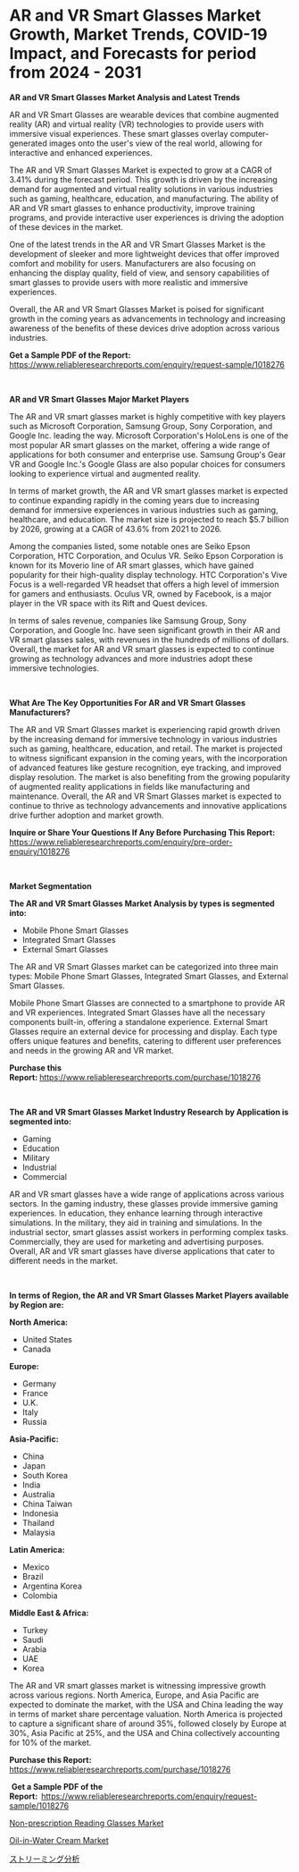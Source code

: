<p><h1>AR and VR Smart Glasses Market Growth, Market Trends, COVID-19 Impact, and Forecasts for period from 2024 - 2031</h1></p><p><strong>AR and VR Smart Glasses Market Analysis and Latest Trends</strong></p>
<p><p>AR and VR Smart Glasses are wearable devices that combine augmented reality (AR) and virtual reality (VR) technologies to provide users with immersive visual experiences. These smart glasses overlay computer-generated images onto the user's view of the real world, allowing for interactive and enhanced experiences.</p><p>The AR and VR Smart Glasses Market is expected to grow at a CAGR of 3.41% during the forecast period. This growth is driven by the increasing demand for augmented and virtual reality solutions in various industries such as gaming, healthcare, education, and manufacturing. The ability of AR and VR smart glasses to enhance productivity, improve training programs, and provide interactive user experiences is driving the adoption of these devices in the market.</p><p>One of the latest trends in the AR and VR Smart Glasses Market is the development of sleeker and more lightweight devices that offer improved comfort and mobility for users. Manufacturers are also focusing on enhancing the display quality, field of view, and sensory capabilities of smart glasses to provide users with more realistic and immersive experiences.</p><p>Overall, the AR and VR Smart Glasses Market is poised for significant growth in the coming years as advancements in technology and increasing awareness of the benefits of these devices drive adoption across various industries.</p></p>
<p><strong>Get a Sample PDF of the Report:&nbsp;</strong> <a href="https://www.reliableresearchreports.com/enquiry/request-sample/1018276">https://www.reliableresearchreports.com/enquiry/request-sample/1018276</a></p>
<p>&nbsp;</p>
<p><strong>AR and VR Smart Glasses Major Market Players</strong></p>
<p><p>The AR and VR smart glasses market is highly competitive with key players such as Microsoft Corporation, Samsung Group, Sony Corporation, and Google Inc. leading the way. Microsoft Corporation's HoloLens is one of the most popular AR smart glasses on the market, offering a wide range of applications for both consumer and enterprise use. Samsung Group's Gear VR and Google Inc.'s Google Glass are also popular choices for consumers looking to experience virtual and augmented reality.</p><p>In terms of market growth, the AR and VR smart glasses market is expected to continue expanding rapidly in the coming years due to increasing demand for immersive experiences in various industries such as gaming, healthcare, and education. The market size is projected to reach $5.7 billion by 2026, growing at a CAGR of 43.6% from 2021 to 2026.</p><p>Among the companies listed, some notable ones are Seiko Epson Corporation, HTC Corporation, and Oculus VR. Seiko Epson Corporation is known for its Moverio line of AR smart glasses, which have gained popularity for their high-quality display technology. HTC Corporation's Vive Focus is a well-regarded VR headset that offers a high level of immersion for gamers and enthusiasts. Oculus VR, owned by Facebook, is a major player in the VR space with its Rift and Quest devices.</p><p>In terms of sales revenue, companies like Samsung Group, Sony Corporation, and Google Inc. have seen significant growth in their AR and VR smart glasses sales, with revenues in the hundreds of millions of dollars. Overall, the market for AR and VR smart glasses is expected to continue growing as technology advances and more industries adopt these immersive technologies.</p></p>
<p>&nbsp;</p>
<p><strong>What Are The Key Opportunities For AR and VR Smart Glasses Manufacturers?</strong></p>
<p><p>The AR and VR Smart Glasses market is experiencing rapid growth driven by the increasing demand for immersive technology in various industries such as gaming, healthcare, education, and retail. The market is projected to witness significant expansion in the coming years, with the incorporation of advanced features like gesture recognition, eye tracking, and improved display resolution. The market is also benefiting from the growing popularity of augmented reality applications in fields like manufacturing and maintenance. Overall, the AR and VR Smart Glasses market is expected to continue to thrive as technology advancements and innovative applications drive further adoption and market growth.</p></p>
<p><strong>Inquire or Share Your Questions If Any Before Purchasing This Report:</strong> <a href="https://www.reliableresearchreports.com/enquiry/pre-order-enquiry/1018276">https://www.reliableresearchreports.com/enquiry/pre-order-enquiry/1018276</a></p>
<p>&nbsp;</p>
<p><strong>Market Segmentation</strong></p>
<p><strong>The AR and VR Smart Glasses Market Analysis by types is segmented into:</strong></p>
<p><ul><li>Mobile Phone Smart Glasses</li><li>Integrated Smart Glasses</li><li>External Smart Glasses</li></ul></p>
<p><p>The AR and VR Smart Glasses market can be categorized into three main types: Mobile Phone Smart Glasses, Integrated Smart Glasses, and External Smart Glasses. </p><p>Mobile Phone Smart Glasses are connected to a smartphone to provide AR and VR experiences. Integrated Smart Glasses have all the necessary components built-in, offering a standalone experience. External Smart Glasses require an external device for processing and display. Each type offers unique features and benefits, catering to different user preferences and needs in the growing AR and VR market.</p></p>
<p><strong>Purchase this Report:&nbsp;</strong><a href="https://www.reliableresearchreports.com/purchase/1018276">https://www.reliableresearchreports.com/purchase/1018276</a></p>
<p>&nbsp;</p>
<p><strong>The AR and VR Smart Glasses Market Industry Research by Application is segmented into:</strong></p>
<p><ul><li>Gaming</li><li>Education</li><li>Military</li><li>Industrial</li><li>Commercial</li></ul></p>
<p><p>AR and VR smart glasses have a wide range of applications across various sectors. In the gaming industry, these glasses provide immersive gaming experiences. In education, they enhance learning through interactive simulations. In the military, they aid in training and simulations. In the industrial sector, smart glasses assist workers in performing complex tasks. Commercially, they are used for marketing and advertising purposes. Overall, AR and VR smart glasses have diverse applications that cater to different needs in the market.</p></p>
<p>&nbsp;</p>
<p><strong>In terms of Region, the AR and VR Smart Glasses Market Players available by Region are:</strong></p>
<p>
    <p> <strong> North America: </strong>
        <ul>
            <li>United States</li>
            <li>Canada</li>
        </ul>
        </p> 
    <p> <strong> Europe: </strong>
        <ul>
            <li>Germany</li>
            <li>France</li>
            <li>U.K.</li>
            <li>Italy</li>
            <li>Russia</li>
        </ul>
        </p> 
    <p> <strong> Asia-Pacific: </strong>
        <ul>
            <li>China</li>
            <li>Japan</li>
            <li>South Korea</li>
            <li>India</li>
            <li>Australia</li>
            <li>China Taiwan</li>
            <li>Indonesia</li>
            <li>Thailand</li>
            <li>Malaysia</li>
        </ul>
        </p> 
    <p> <strong> Latin America: </strong>
        <ul>
            <li>Mexico</li>
            <li>Brazil</li>
            <li>Argentina Korea</li>
            <li>Colombia</li>
        </ul>
        </p> 
    <p> <strong> Middle East & Africa: </strong>
        <ul>
            <li>Turkey</li>
            <li>Saudi</li>
            <li>Arabia</li>
            <li>UAE</li>
            <li>Korea</li>
        </ul>
    </p>
    </p>
<p><p>The AR and VR smart glasses market is witnessing impressive growth across various regions. North America, Europe, and Asia Pacific are expected to dominate the market, with the USA and China leading the way in terms of market share percentage valuation. North America is projected to capture a significant share of around 35%, followed closely by Europe at 30%, Asia Pacific at 25%, and the USA and China collectively accounting for 10% of the market.</p></p>
<p><strong>Purchase this Report: </strong><a href="https://www.reliableresearchreports.com/purchase/1018276">https://www.reliableresearchreports.com/purchase/1018276</a></p>
<p>&nbsp;<strong>Get a Sample PDF of the Report:&nbsp;&nbsp;</strong><a href="https://www.reliableresearchreports.com/enquiry/request-sample/1018276">https://www.reliableresearchreports.com/enquiry/request-sample/1018276</a></p>
<p><strong></strong></p>
<p><p><a href="https://github.com/FassouRP/Market-Research-Report-List-3/blob/main/non-prescription-reading-glasses-market.md">Non-prescription Reading Glasses Market</a></p><p><a href="https://github.com/ruddyyedelwadw/Market-Research-Report-List-1/blob/main/oil-in-water-cream-market.md">Oil-in-Water Cream Market</a></p><p><a href="https://github.com/ddwcuskozol07187/Market-Research-Report-List-1/blob/main/61505298207.md">ストリーミング分析</a></p></p>